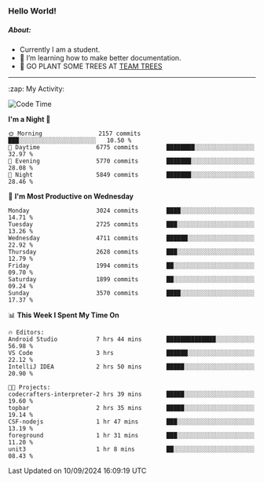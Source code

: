 ### Hello World!

##### About:
- Currently I am a student.
- 🌱 I’m learning how to make better documentation.
- 🌱 GO PLANT SOME TREES AT [TEAM TREES](https://teamtrees.org/)

---
  <summary>:zap: My Activity:</summary>
  
<!--START_SECTION:waka-->
![Code Time](http://img.shields.io/badge/Code%20Time-1%2C449%20hrs%2028%20mins-blue)

**I'm a Night 🦉** 

```text
🌞 Morning                2157 commits        ███░░░░░░░░░░░░░░░░░░░░░░   10.50 % 
🌆 Daytime                6775 commits        ████████░░░░░░░░░░░░░░░░░   32.97 % 
🌃 Evening                5770 commits        ███████░░░░░░░░░░░░░░░░░░   28.08 % 
🌙 Night                  5849 commits        ███████░░░░░░░░░░░░░░░░░░   28.46 % 
```
📅 **I'm Most Productive on Wednesday** 

```text
Monday                   3024 commits        ████░░░░░░░░░░░░░░░░░░░░░   14.71 % 
Tuesday                  2725 commits        ███░░░░░░░░░░░░░░░░░░░░░░   13.26 % 
Wednesday                4711 commits        ██████░░░░░░░░░░░░░░░░░░░   22.92 % 
Thursday                 2628 commits        ███░░░░░░░░░░░░░░░░░░░░░░   12.79 % 
Friday                   1994 commits        ██░░░░░░░░░░░░░░░░░░░░░░░   09.70 % 
Saturday                 1899 commits        ██░░░░░░░░░░░░░░░░░░░░░░░   09.24 % 
Sunday                   3570 commits        ████░░░░░░░░░░░░░░░░░░░░░   17.37 % 
```


📊 **This Week I Spent My Time On** 

```text
🔥 Editors: 
Android Studio           7 hrs 44 mins       ██████████████░░░░░░░░░░░   56.98 % 
VS Code                  3 hrs               ██████░░░░░░░░░░░░░░░░░░░   22.12 % 
IntelliJ IDEA            2 hrs 50 mins       █████░░░░░░░░░░░░░░░░░░░░   20.90 % 

🐱‍💻 Projects: 
codecrafters-interpreter-2 hrs 39 mins       █████░░░░░░░░░░░░░░░░░░░░   19.60 % 
topbar                   2 hrs 35 mins       █████░░░░░░░░░░░░░░░░░░░░   19.14 % 
CSF-nodejs               1 hr 47 mins        ███░░░░░░░░░░░░░░░░░░░░░░   13.19 % 
foreground               1 hr 31 mins        ███░░░░░░░░░░░░░░░░░░░░░░   11.20 % 
unit3                    1 hr 8 mins         ██░░░░░░░░░░░░░░░░░░░░░░░   08.43 % 
```


 Last Updated on 10/09/2024 16:09:19 UTC
<!--END_SECTION:waka-->
